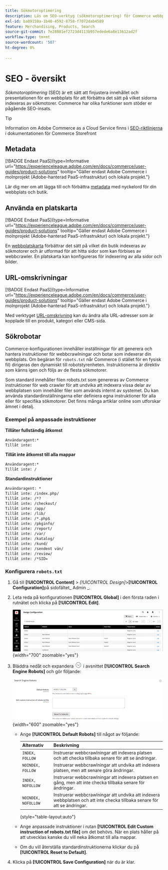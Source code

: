 ```yaml
---
title: Sökmotoroptimering
description: Läs om SEO-verktyg (sökmotoroptimering) för Commerce webbplatser och de bästa sätten att optimera SEO.
exl-id: ba09159a-1b40-4592-8758-f7072dab4589
feature: Merchandising, Products, Search
source-git-commit: 7e28081ef2723d4113b957edede6a8e13612ad2f
workflow-type: tm+mt
source-wordcount: '507'
ht-degree: 0%

---
```


# SEO - översikt

_Sökmotoroptimering_ (SEO) är ett sätt att finjustera innehållet och presentationen för en webbplats för att förbättra det sätt på vilket sidorna indexeras av sökmotorer. Commerce har olika funktioner som stöder er pågående SEO-insats.

>[!TIP]
>
>Information om Adobe Commerce as a Cloud Service finns i [SEO-riktlinjerna](https://experienceleague.adobe.com/developer/commerce/storefront/setup/seo/indexing/) i dokumentationen för Commerce Storefront

## Metadata

[!BADGE Endast PaaS]{type=Informative url="https://experienceleague.adobe.com/en/docs/commerce/user-guides/product-solutions" tooltip="Gäller endast Adobe Commerce i molnprojekt (Adobe-hanterad PaaS-infrastruktur) och lokala projekt."}

Lär dig mer om att lägga till och förbättra [metadata](meta-data.md) med nyckelord för din webbplats och butik.

## Använda en platskarta

[!BADGE Endast PaaS]{type=Informative url="https://experienceleague.adobe.com/en/docs/commerce/user-guides/product-solutions" tooltip="Gäller endast Adobe Commerce i molnprojekt (Adobe-hanterad PaaS-infrastruktur) och lokala projekt."}

En [webbplatskarta](sitemap-xml.md) förbättrar det sätt på vilket din butik indexeras av sökmotorer och är utformad för att hitta sidor som kan förbises av webbcrawler. En platskarta kan konfigureras för indexering av alla sidor och bilder.

## URL-omskrivningar

[!BADGE Endast PaaS]{type=Informative url="https://experienceleague.adobe.com/en/docs/commerce/user-guides/product-solutions" tooltip="Gäller endast Adobe Commerce i molnprojekt (Adobe-hanterad PaaS-infrastruktur) och lokala projekt."}

Med verktyget [URL-omskrivning](url-rewrite.md) kan du ändra alla URL-adresser som är kopplade till en produkt, kategori eller CMS-sida.

## Sökrobotar

Commerce-konfigurationen innehåller inställningar för att generera och hantera instruktioner för webbcrawlningar och botar som indexerar din webbplats. Om begäran för `robots.txt` når Commerce (i stället för en fysisk fil) dirigeras den dynamiskt till robotstyrenheten. Instruktionerna är direktiv som känns igen och följs av de flesta sökmotorer.

Som standard innehåller filen robots.txt som genereras av Commerce instruktioner för web crawler för att undvika att indexera vissa delar av webbplatsen som innehåller filer som används internt av systemet. Du kan använda standardinställningarna eller definiera egna instruktioner för alla eller för specifika sökmotorer. Det finns många artiklar online som utforskar ämnet i detalj.

### Exempel på anpassade instruktioner

**Tillåter fullständig åtkomst**

    Användaragent:*
    Tillåt inte:

**Tillåt inte åtkomst till alla mappar**

    Användaragent:*
    Tillåt inte: /

**Standardinstruktioner**

    Användaragent: *
    Tillåt inte: /index.php/
    Tillåt inte: /*?
    Tillåt inte: /checkout/
    Tillåt inte: /app/
    Tillåt inte: /lib/
    Tillåt inte: /*.php$
    Tillåt inte: /pkginfo/
    Tillåt inte: /report/
    Tillåt inte: /var/
    Tillåt inte: /katalog/
    Tillåt inte: /kund/
    Tillåt inte: /sendent vän/
    Tillåt inte: /review/
    Tillåt inte: /*SID=

### Konfigurera `robots.txt`

1. Gå till **[!UICONTROL Content]** > _[!UICONTROL Design]_>**[!UICONTROL Configuration]**&#x200B;på sidofältet_ Admin _.

1. Leta reda på konfigurationen **[!UICONTROL Global]** i den första raden i rutnätet och klicka på **[!UICONTROL Edit]**.

   ![Global designkonfiguration](./assets/design-configuration-grid.png){width="700" zoomable="yes"}

1. Bläddra nedåt och expandera ![Expansionsväljaren](../assets/icon-display-expand.png) i avsnittet **[!UICONTROL Search Engine Robots]** och gör följande:

   ![Designkonfiguration - sökrobotar](./assets/design-configuration-search-engine-robots.png){width="600" zoomable="yes"}

   - Ange **[!UICONTROL Default Robots]** till något av följande:

     | Alternativ | Beskrivning |
     |------|------------|
     | `INDEX, FOLLOW` | Instruerar webbcrawlningar att indexera platsen och att checka tillbaka senare för att se ändringar. |
     | `NOINDEX, FOLLOW` | Instruerar webbcrawlningar att undvika att indexera platsen, men att senare göra ändringar. |
     | `INDEX, NOFOLLOW` | Instruerar webbcrawlningar att indexera platsen en gång, men att inte checka tillbaka senare för ändringar. |
     | `NOINDEX, NOFOLLOW` | Instruerar webbcrawlningar att undvika att indexera webbplatsen och att inte checka tillbaka senare för att se ändringar. |

     {style="table-layout:auto"}

   - Ange anpassade instruktioner i rutan **[!UICONTROL Edit Custom instruction of robots.txt file]** om det behövs. När en plats håller på att utvecklas kanske du vill neka åtkomst till alla mappar.

   - Om du vill återställa standardinstruktionerna klickar du på **[!UICONTROL Reset to Default]**.

1. Klicka på **[!UICONTROL Save Configuration]** när du är klar.
